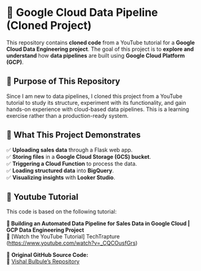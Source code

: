 # 🚀 Google Cloud Data Pipeline (Cloned Project)  

This repository contains **cloned code** from a YouTube tutorial for a **Google Cloud Data Engineering project**. The goal of this project is to **explore and understand** how **data pipelines** are built using **Google Cloud Platform (GCP)**.  

## 📌 Purpose of This Repository  
Since I am new to data pipelines, I cloned this project from a YouTube tutorial to study its structure, experiment with its functionality, and gain hands-on experience with cloud-based data pipelines. This is a learning exercise rather than a production-ready system.

## 🔧 What This Project Demonstrates  
✅ **Uploading sales data** through a Flask web app.  
✅ **Storing files** in a **Google Cloud Storage (GCS) bucket**.  
✅ **Triggering a Cloud Function** to process the data.  
✅ **Loading structured data** into **BigQuery**.  
✅ **Visualizing insights** with **Looker Studio**.  

## 📌 Youtube Tutorial

This code is based on the following tutorial:

**🎥 Building an Automated Data Pipeline for Sales Data in Google Cloud | GCP Data Engineering Project**  
🔗 [Watch the YouTube Tutorial] TechTrapture (https://www.youtube.com/watch?v=_CQCOusfGrs)  

📂 **Original GitHub Source Code:**  
🔗 [Vishal Bulbule’s Repository](https://github.com/vishal-bulbule)  
